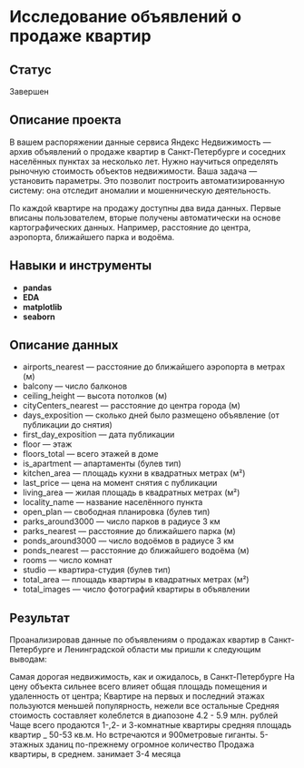 # Исследование объявлений о продаже квартир

## Статус
Завершен

## Описание проекта

В вашем распоряжении данные сервиса Яндекc Недвижимость — архив объявлений о продаже квартир в Санкт-Петербурге и соседних населённых пунктах за несколько лет. Нужно научиться определять рыночную стоимость объектов недвижимости. Ваша задача — установить параметры. Это позволит построить автоматизированную систему: она отследит аномалии и мошенническую деятельность.

По каждой квартире на продажу доступны два вида данных. Первые вписаны пользователем, вторые получены автоматически на основе картографических данных. Например, расстояние до центра, аэропорта, ближайшего парка и водоёма.

## Навыки и инструменты

- **pandas**
- **EDA**
- **matplotlib**
- **seaborn**

## Описание данных

- airports_nearest — расстояние до ближайшего аэропорта в метрах (м)
- balcony — число балконов
- ceiling_height — высота потолков (м)
- cityCenters_nearest — расстояние до центра города (м)
- days_exposition — сколько дней было размещено объявление (от публикации до снятия)
- first_day_exposition — дата публикации
- floor — этаж
- floors_total — всего этажей в доме
- is_apartment — апартаменты (булев тип)
- kitchen_area — площадь кухни в квадратных метрах (м²)
- last_price — цена на момент снятия с публикации
- living_area — жилая площадь в квадратных метрах (м²)
- locality_name — название населённого пункта
- open_plan — свободная планировка (булев тип)
- parks_around3000 — число парков в радиусе 3 км
- parks_nearest — расстояние до ближайшего парка (м)
- ponds_around3000 — число водоёмов в радиусе 3 км
- ponds_nearest — расстояние до ближайшего водоёма (м)
- rooms — число комнат
- studio — квартира-студия (булев тип)
- total_area — площадь квартиры в квадратных метрах (м²)
- total_images — число фотографий квартиры в объявлении

## Результат

Проанализировав данные по объявлениям о продажах квартир в Санкт-Петербурге и Ленинградской области мы пришли к следующим выводам:

Самая дорогая недвижимость, как и ожидалось, в Санкт-Петербурге
На цену объекта сильнее всего влияет общая площадь помещения и удаленность от центра;
Квартире на первых и последний этажах пользуются меньшей популярность, нежели все остальные
Средняя стоимость составляет колеблется в диапозоне 4.2 - 5.9 млн. рублей
Чаще всего продаются 1-,2- и 3-комнатные квартиры
средняя площадь квартир _ 50-53 кв.м. Но встречаются и 900метровые гиганты.
5-этажных зданиц по-прежнему огромное количество
Продажа квартиры, в среднем. занимает 3-4 месяца
